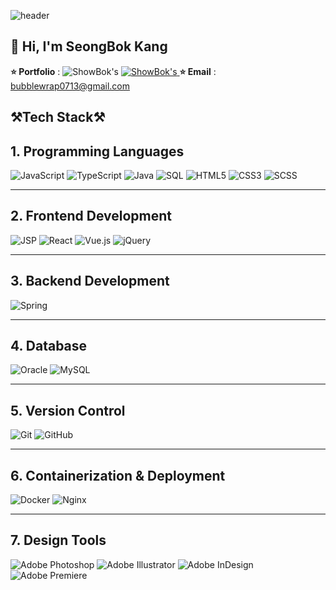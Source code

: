 ![header](https://capsule-render.vercel.app/api?type=waving&height=200&color=0:34D399,50:10B981,100:3B82F6&text=Welcome%20to%20Leo's%20github.&section=header&textBg=false&fontColor=ffffff&fontSize=32&fontAlign=50&animation=fadeIn&stroke=fffff&strokeWidth=1&fontAlignY=41)

## 👋 Hi, I'm SeongBok Kang
<Strong>⭐ Portfolio</Strong> : ![ShowBok's](https://img.shields.io/badge/ShowBok's-4CAF50?style=flat&logo=github&logoColor=white)
<a href="https://portfolio.showboks.duckdns.org" target="_blank" rel="noopener noreferrer">
  <img src="https://img.shields.io/badge/ShowBok's-4CAF50?style=flat&logo=github&logoColor=white" alt="ShowBok's">
</a>
<Strong>⭐ Email</Strong> : bubblewrap0713@gmail.com<br>


## ⚒️Tech Stack⚒️
## 1. Programming Languages 
![JavaScript](https://img.shields.io/badge/JavaScript-F7DF1E?style=flat&logo=javascript&logoColor=black) ![TypeScript](https://img.shields.io/badge/TypeScript-007ACC?style=flat&logo=typescript&logoColor=white) ![Java](https://img.shields.io/badge/Java-007396?style=flat&logo=java&logoColor=white) ![SQL](https://img.shields.io/badge/SQL-CC2927?style=flat&logo=microsoft-sql-server&logoColor=white) ![HTML5](https://img.shields.io/badge/HTML5-E34F26?style=flat&logo=html5&logoColor=white) ![CSS3](https://img.shields.io/badge/CSS3-1572B6?style=flat&logo=css3&logoColor=white) ![SCSS](https://img.shields.io/badge/SCSS-CC6699?style=flat&logo=sass&logoColor=white)

---

## 2. Frontend Development
![JSP](https://img.shields.io/badge/JSP-007396?style=flat&logo=java&logoColor=white) ![React](https://img.shields.io/badge/React-61DAFB?style=flat&logo=react&logoColor=black) ![Vue.js](https://img.shields.io/badge/Vue.js-4FC08D?style=flat&logo=vue.js&logoColor=white) ![jQuery](https://img.shields.io/badge/jQuery-0769AD?style=flat&logo=jquery&logoColor=white)

---

## 3. Backend Development
![Spring](https://img.shields.io/badge/Spring-6DB33F?style=flat&logo=spring&logoColor=white)

---

## 4. Database
![Oracle](https://img.shields.io/badge/Oracle-F80000?style=flat&logo=oracle&logoColor=white) ![MySQL](https://img.shields.io/badge/MySQL-4479A1?style=flat&logo=mysql&logoColor=white)

---

## 5. Version Control
![Git](https://img.shields.io/badge/Git-F05032?style=flat&logo=git&logoColor=white) ![GitHub](https://img.shields.io/badge/GitHub-181717?style=flat&logo=github&logoColor=white)

---

## 6. Containerization & Deployment
![Docker](https://img.shields.io/badge/Docker-2496ED?style=flat&logo=docker&logoColor=white) ![Nginx](https://img.shields.io/badge/Nginx-009639?style=flat&logo=nginx&logoColor=white)

---

## 7. Design Tools
![Adobe Photoshop](https://img.shields.io/badge/Adobe%20Photoshop-31A8FF?style=flat&logo=adobe-photoshop&logoColor=white) ![Adobe Illustrator](https://img.shields.io/badge/Adobe%20Illustrator-FF9A00?style=flat&logo=adobe-illustrator&logoColor=white) ![Adobe InDesign](https://img.shields.io/badge/Adobe%20InDesign-FF3366?style=flat&logo=adobe-indesign&logoColor=white) ![Adobe Premiere](https://img.shields.io/badge/Adobe%20Premiere-9999FF?style=flat&logo=adobe-premiere-pro&logoColor=white)
